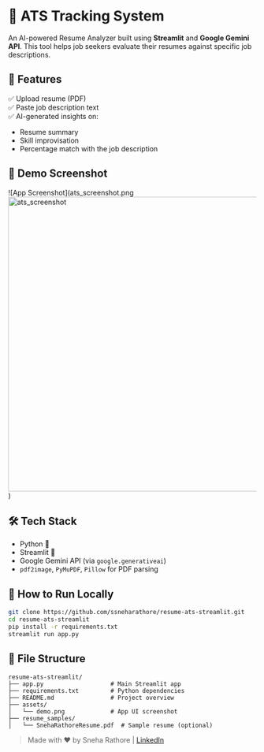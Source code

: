 
# 📝 ATS Tracking System

An AI-powered Resume Analyzer built using **Streamlit** and **Google Gemini API**. This tool helps job seekers evaluate their resumes against specific job descriptions.

## 🌟 Features

✅ Upload resume (PDF)  
✅ Paste job description text  
✅ AI-generated insights on:  
- Resume summary  
- Skill improvisation  
- Percentage match with the job description  

## 📸 Demo Screenshot

![App Screenshot](ats_screenshot.png<img width="778" height="598" alt="ats_screenshot" src="https://github.com/user-attachments/assets/4241d1b7-4216-4158-b651-b1ed299c13b4" />)

## 🛠 Tech Stack

- Python 🐍  
- Streamlit 🎈  
- Google Gemini API (via `google.generativeai`)  
- `pdf2image`, `PyMuPDF`, `Pillow` for PDF parsing

## 🚀 How to Run Locally

```bash
git clone https://github.com/ssneharathore/resume-ats-streamlit.git
cd resume-ats-streamlit
pip install -r requirements.txt
streamlit run app.py
```

## 📂 File Structure

```
resume-ats-streamlit/
├── app.py                   # Main Streamlit app
├── requirements.txt         # Python dependencies
├── README.md                # Project overview
├── assets/
│   └── demo.png             # App UI screenshot
├── resume_samples/
│   └── SnehaRathoreResume.pdf  # Sample resume (optional)
```

> Made with ❤️ by Sneha Rathore | [LinkedIn](https://linkedin.com/in/sneha-rathore)

